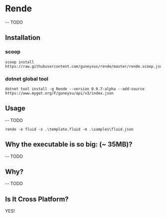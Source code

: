 Rende
=====

-- TODO

## Installation


### scoop
```shell
scoop install https://raw.githubusercontent.com/guneysus/rende/master/rende.scoop.json
```

### dotnet global tool
```shell
dotnet tool install -g Rende --version 0.0.7-alpha --add-source https://www.myget.org/F/guneysu/api/v3/index.json
```


## Usage

-- TODO

```
rende -e fluid -s .\template.fluid -m .\samples\fluid.json
```


## Why the executable is so big: (~ 35MB)?

-- TODO

## Why?

-- TODO

## Is It Cross Platform?
YES!
